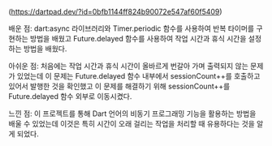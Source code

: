 (https://dartpad.dev/?id=0bfb1144ff824b90072e547af60f5409)

배운 점: dart:async 라이브러리와 Timer.periodic 함수를 사용하여 반복 타이머를 구현하는 방법을 배웠고 Future.delayed 함수를 사용하여 작업 시간과 휴식 시간을 설정하는 방법을 배웠다.

아쉬운 점: 처음에는 작업 시간과 휴식 시간이 올바르게 번갈아 가며 출력되지 않는 문제가 있었는데 이 문제는 Future.delayed 함수 내부에서 sessionCount++를 호출하고 있어서 발행한 것을 확인했고 이 문제를 해결하기 위해 sessionCount++를 Future.delayed 함수 외부로 이동시켰다. 

느낀 점: 이 프로젝트를 통해 Dart 언어의 비동기 프로그래밍 기능을 활용하는 방법을 배울 수 있었는데 이것은 특히 시간이 오래 걸리는 작업을 처리할 때 유용하다는 것을 알게 되었다. 
